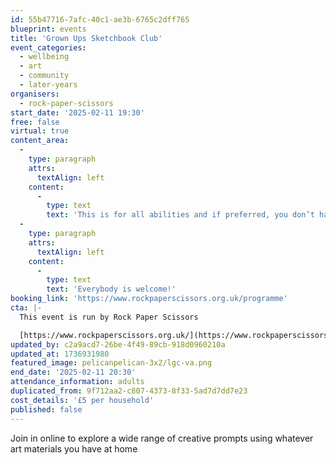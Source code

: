 ```yaml
---
id: 55b47716-7afc-40c1-ae3b-6765c2dff765
blueprint: events
title: 'Grown Ups Sketchbook Club'
event_categories:
  - wellbeing
  - art
  - community
  - later-years
organisers:
  - rock-paper-scissors
start_date: '2025-02-11 19:30'
free: false
virtual: true
content_area:
  -
    type: paragraph
    attrs:
      textAlign: left
    content:
      -
        type: text
        text: 'This is for all abilities and if preferred, you don’t have to be visible or contribute in any way if you choose. '
  -
    type: paragraph
    attrs:
      textAlign: left
    content:
      -
        type: text
        text: 'Everybody is welcome!'
booking_link: 'https://www.rockpaperscissors.org.uk/programme'
cta: |-
  This event is run by Rock Paper Scissors

  [https://www.rockpaperscissors.org.uk/](https://www.rockpaperscissors.org.uk/)
updated_by: c2a9acd7-26be-4f49-89cb-918d0960210a
updated_at: 1736931980
featured_image: pelicanpelican-3x2/lgc-va.png
end_date: '2025-02-11 20:30'
attendance_information: adults
duplicated_from: 9f712aa2-c807-4373-8f33-5ad7d7dd7e23
cost_details: '£5 per household'
published: false
---
```

Join in online to explore a wide range of creative prompts using whatever art materials you have at home